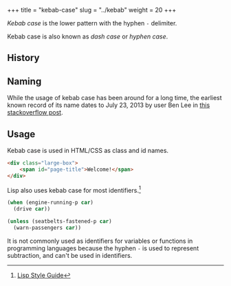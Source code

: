 +++
title = "kebab-case"
slug = "../kebab"
weight = 20
+++

_Kebab case_ is the lower pattern with the hyphen `-` delimiter.

Kebab case is also known as _dash case_ or _hyphen case_.

## History

## Naming

While the usage of kebab case has been around for a long time, the earliest known record of its name dates to July 23, 2013 by user Ben Lee in [this stackoverflow post](https://stackoverflow.com/questions/11273282/whats-the-name-for-hyphen-separated-case).

## Usage

Kebab case is used in HTML/CSS as class and id names.

```html {filename="HTML"}
<div class="large-box">
    <span id="page-title">Welcome!</span>
</div>
```

Lisp also uses kebab case for most identifiers.[^1]

```lisp {filename="Lisp"}
(when (engine-running-p car)
  (drive car))

(unless (seatbelts-fastened-p car)
  (warn-passengers car))
```

It is not commonly used as identifiers for variables or functions in programming languages because the hyphen `-` is used to represent subtraction, and can't be used in identifiers.

[^1]: [Lisp Style Guide](https://lisp-lang.org/style-guide/#naming)
